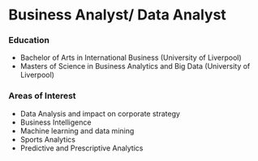 # Business Analyst/ Data Analyst 

### Education 
- Bachelor of Arts in International Business (University of Liverpool)
- Masters of Science in Business Analytics and Big Data (University of Liverpool)

### Areas of Interest 
- Data Analysis and impact on corporate strategy 
- Business Intelligence 
- Machine learning and data mining 
- Sports Analytics 
- Predictive and Prescriptive Analytics 

